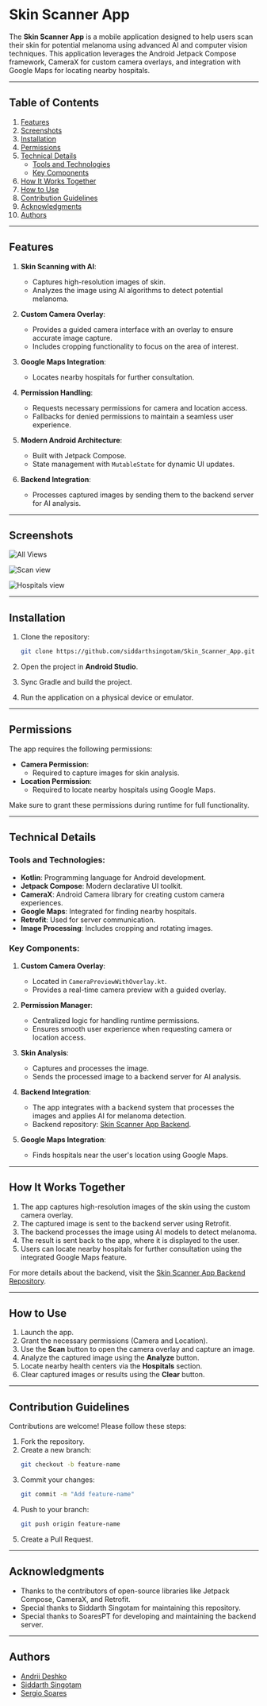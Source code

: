 # Skin Scanner App

The **Skin Scanner App** is a mobile application designed to help users scan their skin for potential melanoma using advanced AI and computer vision techniques. This application leverages the Android Jetpack Compose framework, CameraX for custom camera overlays, and integration with Google Maps for locating nearby hospitals.

---

## Table of Contents

1. [Features](#features)
2. [Screenshots](#screenshots)
3. [Installation](#installation)
4. [Permissions](#permissions)
5. [Technical Details](#technical-details)
    - [Tools and Technologies](#tools-and-technologies)
    - [Key Components](#key-components)
6. [How It Works Together](#how-it-works-together)
7. [How to Use](#how-to-use)
8. [Contribution Guidelines](#contribution-guidelines)
9. [Acknowledgments](#acknowledgments)
10. [Authors](#authors)

---

## Features

1. **Skin Scanning with AI**:
    - Captures high-resolution images of skin.
    - Analyzes the image using AI algorithms to detect potential melanoma.

2. **Custom Camera Overlay**:
    - Provides a guided camera interface with an overlay to ensure accurate image capture.
    - Includes cropping functionality to focus on the area of interest.

3. **Google Maps Integration**:
    - Locates nearby hospitals for further consultation.

4. **Permission Handling**:
    - Requests necessary permissions for camera and location access.
    - Fallbacks for denied permissions to maintain a seamless user experience.

5. **Modern Android Architecture**:
    - Built with Jetpack Compose.
    - State management with `MutableState` for dynamic UI updates.

6. **Backend Integration**:
    - Processes captured images by sending them to the backend server for AI analysis.

---

## Screenshots

![All Views](documents/views.png "All Views")


![Scan view](documents/scan_views.png "Scan View")


![Hospitals view](documents/hospitals_view.png "Hospitals view")

---

## Installation

1. Clone the repository:
   ```bash
   git clone https://github.com/siddarthsingotam/Skin_Scanner_App.git
   ```

2. Open the project in **Android Studio**.

3. Sync Gradle and build the project.

4. Run the application on a physical device or emulator.

---

## Permissions

The app requires the following permissions:

- **Camera Permission**:
    - Required to capture images for skin analysis.
- **Location Permission**:
    - Required to locate nearby hospitals using Google Maps.

Make sure to grant these permissions during runtime for full functionality.

---

## Technical Details

### Tools and Technologies:
- **Kotlin**: Programming language for Android development.
- **Jetpack Compose**: Modern declarative UI toolkit.
- **CameraX**: Android Camera library for creating custom camera experiences.
- **Google Maps**: Integrated for finding nearby hospitals.
- **Retrofit**: Used for server communication.
- **Image Processing**: Includes cropping and rotating images.

### Key Components:
1. **Custom Camera Overlay**:
    - Located in `CameraPreviewWithOverlay.kt`.
    - Provides a real-time camera preview with a guided overlay.

2. **Permission Manager**:
    - Centralized logic for handling runtime permissions.
    - Ensures smooth user experience when requesting camera or location access.

3. **Skin Analysis**:
    - Captures and processes the image.
    - Sends the processed image to a backend server for AI analysis.

4. **Backend Integration**:
    - The app integrates with a backend system that processes the images and applies AI for melanoma detection.
    - Backend repository: [Skin Scanner App Backend](https://github.com/SoaresPT/Skin_Scanner_App-backend/tree/main).

5. **Google Maps Integration**:
    - Finds hospitals near the user's location using Google Maps.

---

## How It Works Together

1. The app captures high-resolution images of the skin using the custom camera overlay.
2. The captured image is sent to the backend server using Retrofit.
3. The backend processes the image using AI models to detect melanoma.
4. The result is sent back to the app, where it is displayed to the user.
5. Users can locate nearby hospitals for further consultation using the integrated Google Maps feature.

For more details about the backend, visit the [Skin Scanner App Backend Repository](https://github.com/SoaresPT/Skin_Scanner_App-backend/tree/main).

---

## How to Use

1. Launch the app.
2. Grant the necessary permissions (Camera and Location).
3. Use the **Scan** button to open the camera overlay and capture an image.
4. Analyze the captured image using the **Analyze** button.
5. Locate nearby health centers via the **Hospitals** section.
6. Clear captured images or results using the **Clear** button.

---

## Contribution Guidelines

Contributions are welcome! Please follow these steps:

1. Fork the repository.
2. Create a new branch:
   ```bash
   git checkout -b feature-name
   ```
3. Commit your changes:
   ```bash
   git commit -m "Add feature-name"
   ```
4. Push to your branch:
   ```bash
   git push origin feature-name
   ```
5. Create a Pull Request.


---

## Acknowledgments

- Thanks to the contributors of open-source libraries like Jetpack Compose, CameraX, and Retrofit.
- Special thanks to Siddarth Singotam for maintaining this repository.
- Special thanks to SoaresPT for developing and maintaining the backend server.

---

## Authors

- [Andrii Deshko](https://github.com/LVNDLORD)
- [Siddarth Singotam](https://github.com/siddarthsingotam)
- [Sergio Soares](https://github.com/SoaresPT)

